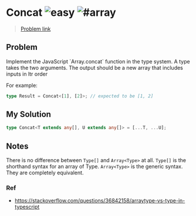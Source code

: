 <h1>Concat <img src="https://img.shields.io/badge/-easy-7aad0c" alt="easy"/> <img src="https://img.shields.io/badge/-%23array-999" alt="#array"/></h1>

> [Problem link](https://github.com/type-challenges/type-challenges/tree/main/questions/00533-easy-concat)

<h2> Problem </h2>
Implement the JavaScript `Array.concat` function in the type system. A type takes the two arguments. The output should be a new array that includes inputs in ltr order

For example:

```ts
type Result = Concat<[1], [2]>; // expected to be [1, 2]
```

<h2> My Solution </h2>

```ts
type Concat<T extends any[], U extends any[]> = [...T, ...U];
```

<h2> Notes </h2>

There is no difference between `Type[]` and `Array<Type>` at all.
`Type[]` is the shorthand syntax for an array of Type.
`Array<Type>` is the generic syntax.
They are completely equivalent.

<h3> Ref </h3>

- https://stackoverflow.com/questions/36842158/arraytype-vs-type-in-typescript
